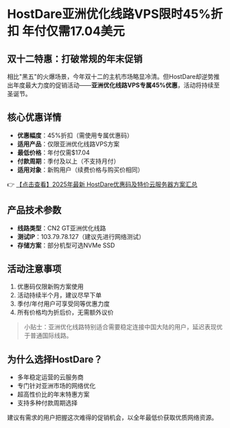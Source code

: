 # HostDare亚洲优化线路VPS限时45%折扣 年付仅需17.04美元

## 双十二特惠：打破常规的年末促销

相比"黑五"的火爆场景，今年双十二的主机市场略显冷清。但HostDare却逆势推出年度最大力度的促销活动——**亚洲优化线路VPS专属45%优惠**，活动将持续至圣诞节。

## 核心优惠详情

- **优惠幅度**：45%折扣（需使用专属优惠码）
- **适用产品**：仅限亚洲优化线路VPS方案
- **最低价格**：年付仅需$17.04
- **付款周期**：季付及以上（不支持月付）
- **适用对象**：新购用户（续费价格与购买价相同）

👉 [【点击查看】2025年最新 HostDare优惠码及特价云服务器方案汇总](https://bit.ly/hostdare)

## 产品技术参数

- **线路类型**：CN2 GT亚洲优化线路
- **测试IP**：103.79.78.127（建议先进行网络测试）
- **存储方案**：部分机型可选NVMe SSD

## 活动注意事项

1. 优惠码仅限新购方案使用
2. 活动持续半个月，建议尽早下单
3. 季付/年付用户可享受同等优惠力度
4. 所有价格均为折后价，无需额外议价

> 小贴士：亚洲优化线路特别适合需要稳定连接中国大陆的用户，延迟表现优于普通国际线路。

## 为什么选择HostDare？

- 多年稳定运营的云服务商
- 专门针对亚洲市场的网络优化
- 超高性价比的年末特惠方案
- 支持多种付款周期选择

建议有需求的用户把握这次难得的促销机会，以全年最低价获取优质网络资源。